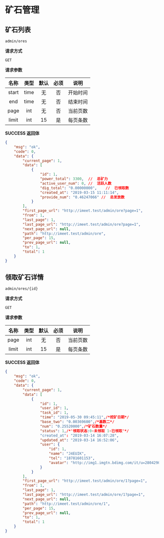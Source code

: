 # 矿石管理

## 矿石列表

`admin/ores`

**请求方式**

`GET`

**请求参数**

|  名称  |  类型  | 默认 | 必须 |         说明         |
| :----: | :----: | :--: | :--: | :------------------: |
|  start |   time |  无  |  否  |         开始时间         |
|   end  |   time |  无  |  否  |       结束时间        |
| page  |  int   |  无  |  否  |       当前页数       |
| limit  |  int   |  15  |  是 |       每页条数       |

**SUCCESS 返回体**

```json
{
    "msg": "ok",
    "code": 0,
    "data": {
        "current_page": 1,
        "data": [
            {
                "id": 1,
                "power_total": 3300,  //  总矿力
                "active_user_num": 0, //  活跃人数
                "dig_total": "0.00000000",    //  已领取数
                "created_at": "2019-03-15 11:11:14",
                "provide_num": "0.46247066" //  总发放数
            }
        ],
        "first_page_url": "http://imeet.test/admin/ore?page=1",
        "from": 1,
        "last_page": 1,
        "last_page_url": "http://imeet.test/admin/ore?page=1",
        "next_page_url": null,
        "path": "http://imeet.test/admin/ore",
        "per_page": 15,
        "prev_page_url": null,
        "to": 1,
        "total": 1
    }
}
```

## 领取矿石详情

`admin/ores/{id}`

**请求方式**

`GET`

**请求参数**

|  名称  |  类型  | 默认 | 必须 |         说明         |
| :----: | :----: | :--: | :--: | :------------------: |
| page  |  int   |  无  |  否  |       当前页数       |
| limit  |  int   |  15  |  是 |       每页条数       |

**SUCCESS 返回体**

```json
{
    "msg": "ok",
    "code": 0,
    "data": {
        "current_page": 1,
        "data": [
            {
                "id": 1,
                "user_id": 1,
                "task_id": 1,
                "time": "2019-05-30 09:45:11",/*挖矿日期*/
                "base_two": "0.00369600",/*基数二*/
                "num": "0.25520000",/*矿石数量*/
                "status": 1,/*'领取状态:0-未领取 1-已领取'*/
                "created_at": "2019-03-14 16:07:28",
                "updated_at": "2019-03-14 16:52:06",
                "user": {
                    "id": 1,
                    "name": "J4EUIK",
                    "tel": "18781601153",
                    "avatar": "http://img1.imgtn.bdimg.com/it/u=2804290436,296747495&fm=26&gp=0.jpg"
                }
            }
        ],
        "first_page_url": "http://imeet.test/admin/ore/1?page=1",
        "from": 1,
        "last_page": 1,
        "last_page_url": "http://imeet.test/admin/ore/1?page=1",
        "next_page_url": null,
        "path": "http://imeet.test/admin/ore/1",
        "per_page": 15,
        "prev_page_url": null,
        "to": 1,
        "total": 1
    }
}
```
